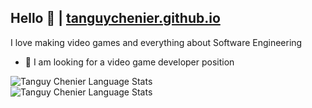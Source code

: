 ## Hello 👋 | <a href="https://tanguychenier.github.io/tanguychenier"> tanguychenier.github.io </a>

I love making video games and everything about Software Engineering

- 👯 I am looking for a video game developer position     

![Tanguy Chenier Language Stats](https://github-readme-stats.anuraghazra1.vercel.app/api?username=tanguychenier&show_icons=true&include_all_commits=true&theme=radical)     
![Tanguy Chenier Language Stats](https://github-readme-stats.anuraghazra1.vercel.app/api/top-langs/?username=tanguychenier&layout=compact&theme=radical)     

